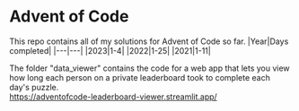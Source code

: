 # Advent of Code
This repo contains all of my solutions for Advent of Code so far.
|Year|Days completed|
|---|---|
|2023|1-4|
|2022|1-25|
|2021|1-11|

The folder "data_viewer" contains the code for a web app that lets you view how long each person on a private leaderboard took to complete each day's puzzle.\
https://adventofcode-leaderboard-viewer.streamlit.app/
